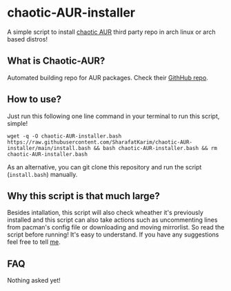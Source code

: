 # chaotic-AUR-installer
A simple script to install [chaotic AUR](https://aur.chaotic.cx/) third party repo in arch linux or arch based distros!

## What is Chaotic-AUR?

Automated building repo for AUR packages. Check their [GithHub repo](https://github.com/chaotic-aur).

## How to use?

Just run this following one line command in your terminal to run this script, simple!

`wget -q -O chaotic-AUR-installer.bash https://raw.githubusercontent.com/SharafatKarim/chaotic-AUR-installer/main/install.bash && bash chaotic-AUR-installer.bash && rm chaotic-AUR-installer.bash`

As an alternative, you can git clone this repository and run the script (`install.bash`) manually.

## Why this script is that much large?

Besides intallation, this script will also check wheather it's previously installed and this script can also take actions such as uncommenting lines from pacman's config file or downloading and moving mirrorlist. So read the script before running! It's easy to understand. If you have any suggestions feel free to tell [me](t.me/SharafatKarim).

## FAQ

Nothing asked yet!